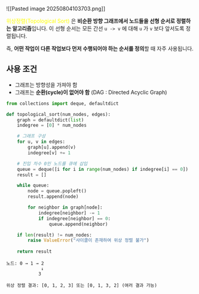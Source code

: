 ![[Pasted image 20250804103703.png]]

<font color="#ffff00">위상정렬(Topological Sort)</font> 은 **비순환 방향 그래프에서 노드들을 선형 순서로 정렬하는 알고리즘**입니다.  이 선형 순서는 모든 간선 `u -> v` 에 대해 `u` 가 `v` 보다 앞서도록 정렬됩니다.

즉, **어떤 작업이 다른 작업보다 먼저 수행되어야 하는 순서를 정의**할 때 자주 사용됩니다.

## 사용 조건

- 그래프는 방향성을 가져야 함
- 그래프는 **순환(cycle)이 없어야 함** (DAG : Directed Acyclic Graph)



```python
from collections import deque, defaultdict

def topological_sort(num_nodes, edges):
    graph = defaultdict(list)
    indegree = [0] * num_nodes

    # 그래프 구성
    for u, v in edges:
        graph[u].append(v)
        indegree[v] += 1

    # 진입 차수 0인 노드를 큐에 삽입
    queue = deque([i for i in range(num_nodes) if indegree[i] == 0])
    result = []

    while queue:
        node = queue.popleft()
        result.append(node)

        for neighbor in graph[node]:
            indegree[neighbor] -= 1
            if indegree[neighbor] == 0:
                queue.append(neighbor)

    if len(result) != num_nodes:
        raise ValueError("사이클이 존재하여 위상 정렬 불가")
    
    return result
```

```
노드: 0 → 1 → 2
             ↓
            3

위상 정렬 결과: [0, 1, 2, 3] 또는 [0, 1, 3, 2] (여러 결과 가능)
```

